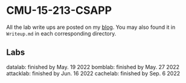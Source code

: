# CMU-15-213-CSAPP

All the lab write ups are posted on my [blog](https://thomasonzhao.cn/tags/CSAPP-Labs/). You may also found it in `Writeup.md` in each corresponding directory. 

## Labs

datalab: finished by May. 19 2022
bomblab: finished by May. 27 2022
attacklab: finished by Jun. 16 2022
cachelab: finished by Sep. 6 2022